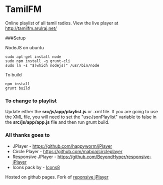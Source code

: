 TamilFM
========

Online playlist of all tamil radios. View the live player at <a href="http://tamilfm.arulraj.net/">http://tamilfm.arulraj.net/</a>


###Setup

NodeJS on ubuntu

```
sudo apt-get install node
sudo npm install -g grunt-cli
sudo ln -s "$(which nodejs)" /usr/bin/node
```

To build

```
npm install
grunt build
```


### To change to playlist

Update either the **src/js/app/playlist.js** or .xml file. If you are going to use the XML file, you will need to set the "useJsonPlaylist" variable to false in the **src/js/app/app.js** file and then run grunt build.

### All thanks goes to

* JPlayer - <a href="https://github.com/happyworm/jPlayer">https://github.com/happyworm/jPlayer</a>
* Circle Player - <a href="https://github.com/maboa/circleplayer">https://github.com/maboa/circleplayer</a>
* Responsive JPlayer - <a href="https://github.com/BeyondHyper/responsive-jPlayer">https://github.com/BeyondHyper/responsive-jPlayer</a>
* Icons pack by - <a href="https://icons8.com">Icons8</a>

Hosted on github pages. Fork of <a href="https://github.com/BeyondHyper/responsive-jPlayer">reponsive jPlayer</a>
